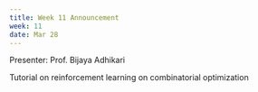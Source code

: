 ```yaml
---
title: Week 11 Announcement
week: 11
date: Mar 28
---
```


Presenter: Prof. Bijaya Adhikari

Tutorial on reinforcement learning on combinatorial optimization
